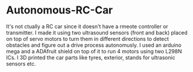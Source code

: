 # Autonomous-RC-Car

It's not ctually a RC car since it doesn't have a rmeote controller or transmitter. I made it using two ultrasound sensors (front and back) placed on top of servo motors to turn them in different directions to detect obstacles and figure out a drive process autonomusly. I used an arduino mega and a ADAfruit shield on top of it to run 4 motors using two L298N ICs. 
I 3D printed the car parts like tyres, exterior, stands for ultrasonic sensors etc.
